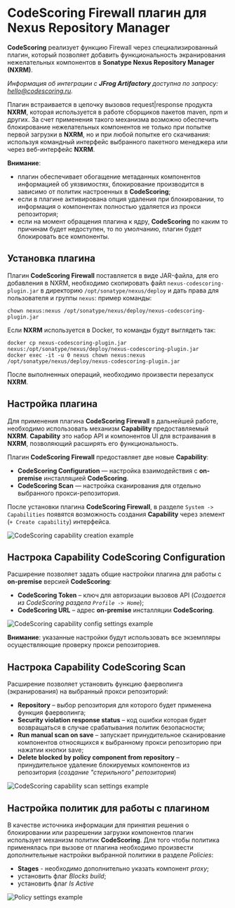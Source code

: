 # CodeScoring Firewall плагин для Nexus Repository Manager

**CodeScoring** реализует функцию Firewall через специализированный плагин, который позволяет добавить функциональность экранирования нежелательных компонентов в **Sonatype Nexus Repository Manager (NXRM)**.

*Информация об интеграции с **JFrog Artifactory** доступна по запросу: <hello@codescoring.ru>.*

Плагин встраивается в цепочку вызовов request|response продукта **NXRM**, которая используется в работе сборщиков пакетов maven, npm и других. За счет применения такого механизма возможно обеспечить блокирование нежелательных компонентов не только при попытке первой загрузки в **NXRM**, но и при любой попытке его скачивания: используя командный интерфейс выбранного пакетного менеджера или через веб-интерфейс **NXRM**.

**Внимание**:

- плагин обеспечивает обогащение метаданных компонентов информацией об уязвимостях, блокирование производится в зависимо от политик настроенных в **CodeScoring**;
- если в плагине активирована опция удаления при блокировании, то информация о компонентах полностью удаляется из прокси репозитория;
- если на момент обращения плагина к ядру, **CodeScoring** по каким то причинам будет недоступен, то по умолчанию, плагин будет блокировать все компоненты.

## Установка плагина

Плагин **CodeScoring Firewall** поставляется в виде JAR-файла, для его добавления в NXRM,  необходимо скопировать файл `nexus-codescoring-plugin.jar` в директорию `/opt/sonatype/nexus/deploy` и дать права для пользователя и группы `nexus`:
пример команды: 
```
chown nexus:nexus /opt/sonatype/nexus/deploy/nexus-codescoring-plugin.jar
```

Если **NXRM** используется в Docker, то команды будут выглядеть так:
```
docker cp nexus-codescoring-plugin.jar nexus:/opt/sonatype/nexus/deploy/nexus-codescoring-plugin.jar
docker exec -it -u 0 nexus chown nexus:nexus /opt/sonatype/nexus/deploy/nexus-codescoring-plugin.jar
```

После выполненных операций, необходимо произвести перезапуск **NXRM**.

## Настройка плагина

Для применения плагина **CodeScoring Firewall** в дальнейшей работе, необходимо использовать механизм **Capability** предоставляемый **NXRM**. 
**Capability** это набор API и компонентов UI для встраивания в **NXRM**, позволяющий расширять его функциональность.

Плагин **CodeScoring Firewall** предоставляет две новые **Capability**:

- **CodeScoring Configuration** — настройка взаимодействия с **on-premise** инсталляцией **CodeScoring**.
- **CodeScoring Scan** — настройка сканирования для отдельно выбранного прокси-репозитория.

После установки плагина **CodeScoring Firewall**, в разделе `System -> Capabilities` появятся возможность создания **Capability** через элемент (`+ Create capability`) интерфейса.

![CodeScoring capability creation example](/assets/img/firewall/capability_create_example.png)

## Настрока Capability CodeScoring Configuration

Расширение позволяет задать общие настройки плагина для работы с **on-premise** версией **CodeScoring**:

- **CodeScoring Token** – ключ для авторизации вызовов API (*Создается из CodeScoring раздела `Profile -> Home`*);
- **CodeScoring URL** – адрес **on-premise** инсталляции **CodeScoring**.

![CodeScoring capability config settings example](/assets/img/firewall/capability_config_settings_example.png)

**Внимание**: указанные настройки будут использовать все экземпляры осуществляющие проверку прокси репозиториев.

## Настрока Capability CodeScoring Scan

Расширение позволяет установить функцию фаерволинга (экранирования) на выбранный прокси репозиторий:

- **Repository** – выбор репозитория для которого будет применена функция фаерволинга;
- **Security violation response status** – код ошибки которая будет возвращаться в случае срабатывания политик безопасности;
- **Run manual scan on save** – запускает принудительное сканирование компонентов относящихся к выбранному прокси репозиторию при нажатии кнопки save;
- **Delete blocked by policy component from repository** – принудительное удаление блокируемых компонентов из репозитория (*создание "стерильного" репозитория*)

![CodeScoring capability scan settings example](/assets/img/firewall/capability_scan_settings_example.png)

## Настройка политик для работы с плагином

В качестве источника информации для принятия решения о блокировании или разрешении загрузки компонентов плагин использует механизм политик **CodeScoring**.
Для того чтобы политика применялась при вызове от плагина необходимо произвести дополнительные настройки выбранной политики в разделе *Policies*:

 - **Stages** - необходимо дополнительно указать компонент *proxy*;
 - установить флаг *Blocks build*;
 - установить флаг *Is Active*

![Policy settings example](/assets/img/firewall/policy_settings_example.png)

